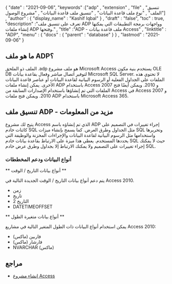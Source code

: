 {
  "date" : "2021-09-06",
  "keywords" :["adp" , "extension" , "file" , "تنسيق الملف" , "نوع ملف قاعدة البيانات" , "تنسيق ملف قاعدة البيانات" , "مشروع الوصول"] ,
  "author" : {
    "display_name" : "Kashif Iqbal"
} ,
  "draft" : "false",
  "toc" : true,
  "description" :"تعرف على تنسيق ملف ADP وواجهات برمجة التطبيقات التي يمكنها إنشاء ملفات ADP وفتحها." ,
  "title" :"ADP - ملف قاعدة بيانات Access" ,
  "linktitle" : "ADP",
  "menu" : {
    "docs" : {
      "parent" : "database"
}
} ,
  "lastmod" : "2021-09-06"
}

## ما هو ملف ADP؟

الملف ذو الملحق .adp هو ملف مشروع Microsoft Access يستخدم بنية مكون OLE DB لتوفير اتصال مباشر وفعال بقاعدة بيانات Microsoft SQL Server. لا تحتوي هذه الملفات على الجداول الفعلية أو الرسوم البيانية لقاعدة البيانات أو عناصر قاعدة البيانات الأخرى. يمكن إنشاء ملفات ADP باستخدام Access 2007 و 2010. ويمكن أيضًا فتح الملفات التي تم إنشاؤها باستخدام الإصدارات السابقة من Access في Access 2007 و 2010. ويمكن فتح ملفات ADP باستخدام Microsoft Access 365.

## تنسيق ملف ADP - مزيد من المعلومات

يتيح لك مشروع Access الذي تم إنشاؤه باسم ADP إجراء تغييرات في التصميم على كائنات خادم SQL مثل الجداول وطرق العرض. كما يسمح بإنشاء ميزات SQL وتحريرها واستخدامها مثل الرسوم البيانية لقاعدة البيانات والإجراءات المخزنة والوظيفة التي يحددها المستخدم. يعطي هذا ميزة على الارتباط بقاعدة بيانات خادم SQL حيث لا يمكنك إجراء تغييرات على التصميم ولا يمكنك الارتباط إلا بجداول وطرق عرض خادم SQL.

### أنواع البيانات ودعم المخططات

** أنواع بيانات التاريخ / الوقت **

يتم دعم أنواع بيانات التاريخ / الوقت الجديدة التالية في Access 2010.

* زمن
* تاريخ
* التاريخ 2
* DATETIMEOFFSET

** أنواع بيانات متغيرة الطول **

يمكن استخدام أنواع البيانات ذات الطول المتغير التالية في مشاريع Access 2010:

* فاربين (ماكس)
* فارشار (ماكس)
* NVARCHAR (ماكس)

## مراجع

* [إنشاء مشروع Access](https://support.microsoft.com/en-us/office/create-an-access-project-89c48da0-55a4-45d4-9ee5-95f67383d4cb)

